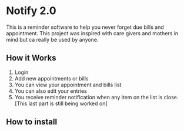 # Notify 2.0

This is a reminder software to help you never forget due bills and appointment. This project was inspired with care givers and mothers in mind but ca  really be used by anyone.

## How it Works
1. Login
2. Add new appointments or bills
3. You can view your appointment and bills list
4. You can also edit your entries
5. You receive reminder notification when any item on the list is close.
  [This last part is still being worked on]

## How to install 


